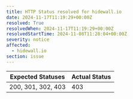 ```yaml
---
title: HTTP Status resolved for hidewall.io
date: 2024-11-17T11:19:29+00:00Z
resolved: True
resolvedWhen: 2024-11-17T11:19:29+00:00Z
resolvedStartTime: 2024-11-08T11:28:04+00:00Z
severity: notice
affected:
  - hidewall.io
section: issue
---
```


| Expected Statuses | Actual Status  |
|-------------------|----------------|
| 200, 301, 302, 403 | 403 |
